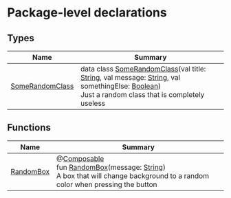 # Package-level declarations

## Types

| Name                                     | Summary                                                                                                                                                                                                                                                                                                                                                                                                     |
|------------------------------------------|-------------------------------------------------------------------------------------------------------------------------------------------------------------------------------------------------------------------------------------------------------------------------------------------------------------------------------------------------------------------------------------------------------------|
| [SomeRandomClass](-some-random-class.md) | data class [SomeRandomClass](-some-random-class.md)(val title: [String](https://kotlinlang.org/api/core/kotlin-stdlib/kotlin/-string/index.html), val message: [String](https://kotlinlang.org/api/core/kotlin-stdlib/kotlin/-string/index.html), val somethingElse: [Boolean](https://kotlinlang.org/api/core/kotlin-stdlib/kotlin/-boolean/index.html))<br>Just a random class that is completely useless |

## Functions

| Name | Summary |
|---|---|
| [RandomBox](random_box) | @[Composable](https://developer.android.com/reference/kotlin/androidx/compose/runtime/Composable.html)<br>fun [RandomBox](random_box)(message: [String](https://kotlinlang.org/api/core/kotlin-stdlib/kotlin/-string/index.html))<br>A box that will change background to a random color when pressing the button |